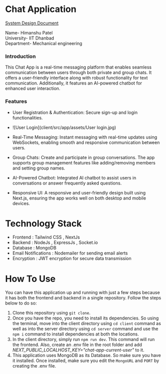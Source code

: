 # Chat Application  
[System Design Document](https://docs.google.com/document/d/1-PaUlcVDQhw5Boz_gb005BU5gIp59NAxN5UfA_xW5LA/edit?addon_store)

Name- Himanshu Patel  
University- IIT Dhanbad  
Department- Mechanical engineering

### Introduction
This Chat App is a real-time messaging platform that enables seamless communication between users through both private and group chats. It offers a user-friendly interface along with robust functionality for text communication. Additionally, it features an AI-powered chatbot for enhanced user interaction.

### Features

- User Registration & Authentication: Secure sign-up and login functionalities.
- ![User Login](client/src/app/assets/User login.jpg)


- Real-Time Messaging: Instant messaging with real-time updates using WebSockets, enabling smooth and responsive communication between users.

- Group Chats: Create and participate in group conversations. The app supports group management features like adding/removing members and setting group names.

- AI-Powered Chatbot: Integrated AI chatbot to assist users in conversations or answer frequently asked questions.

- Responsive UI: A responsive and user-friendly design built using Next.js, ensuring the app works well on both desktop and mobile devices.

# Technology Stack
- Frontend :  Tailwind CSS , NextJs 
- Backend : NodeJs , ExpressJs , Socket.io
- Database : MongoDB
- Email Notifications : Nodemailer for sending email alerts
- Encryption : JWT encryption for secure data transmission

# How To Use

You can have this application up and running with just a few steps because it has both the frontend and backend in a single repository. Follow the steps below to do so:

1. Clone this repository using `git clone`.
2. Once you have the repo, you need to install its dependencies. So using the terminal, move into the client directory using `cd client` command as well as into the server directory using `cd server` command and use the `npm i` command to install dependencies at both the locations.
3. In the client directory, simply run `npm run dev`. This command will run the frontend. Also, create an .env file in the root folder and add *NEXT_PUBLIC_LOCALHOST_KEY="chat-app-current-user"* to it.
4. This application uses MongoDB as its Database. So make sure you have it installed. Once installed, make sure you edit the `MongoURL` and `PORT` by creating the .env file.

